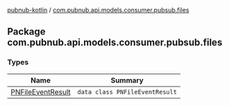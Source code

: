 [pubnub-kotlin](../index.md) / [com.pubnub.api.models.consumer.pubsub.files](./index.md)

## Package com.pubnub.api.models.consumer.pubsub.files

### Types

| Name | Summary |
|---|---|
| [PNFileEventResult](-p-n-file-event-result/index.md) | `data class PNFileEventResult` |
